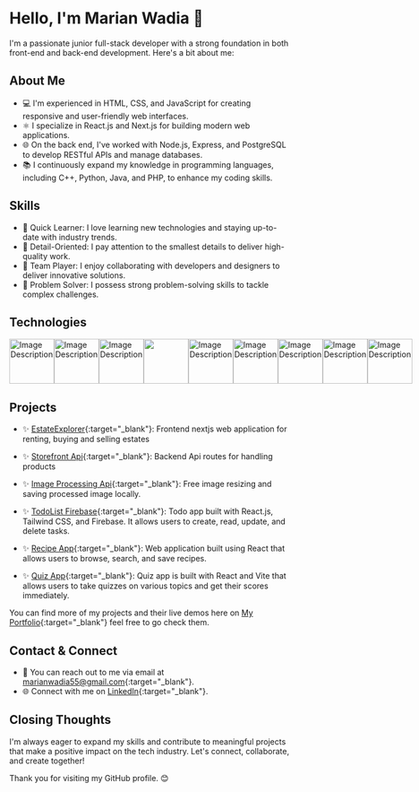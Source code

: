 <!-- Header -->
# Hello, I'm Marian Wadia 👋

I'm a passionate junior full-stack developer with a strong foundation in both front-end and back-end development. Here's a bit about me:

<!-- About Section -->
## About Me

- 💻 I'm experienced in HTML, CSS, and JavaScript for creating responsive and user-friendly web interfaces.
- ⚛️ I specialize in React.js and Next.js for building modern web applications.
- 🌐 On the back end, I've worked with Node.js, Express, and PostgreSQL to develop RESTful APIs and manage databases.
- 📚 I continuously expand my knowledge in programming languages, including C++, Python, Java, and PHP, to enhance my coding skills.

<!-- Skills Section -->
## Skills

- 🚀 Quick Learner: I love learning new technologies and staying up-to-date with industry trends.
- 🧩 Detail-Oriented: I pay attention to the smallest details to deliver high-quality work.
- 🤝 Team Player: I enjoy collaborating with developers and designers to deliver innovative solutions.
- 🔧 Problem Solver: I possess strong problem-solving skills to tackle complex challenges.

<!-- Technologies Section -->
## Technologies
<div style="display: flex;">
<img src="https://branditechture.agency/brand-logos/wp-content/uploads/wpdm-cache/Next.js-900x0.png" alt="Image Description" width="80" height="80">

<img src="https://th.bing.com/th/id/R.c3ba82a536fe4983dad4c06b578dcd5d?rik=F2s%2bS%2fWmkU2dew&riu=http%3a%2f%2fassets.stickpng.com%2fimages%2f584830f5cef1014c0b5e4aa1.png&ehk=nr30%2foGRF6ObcWbuK6%2b%2bzHxe3w8Jb0cawQ6zBp1sH3E%3d&risl=&pid=ImgRaw&r=0" alt="Image Description" width="80" height="80">

<img src="https://th.bing.com/th/id/OIP.hqYnvXqWahIvRBZKsrRF5wHaHa?pid=ImgDet&rs=1" alt="Image Description" width="80" height="80">
<img src="https://th.bing.com/th/id/R.04c5f18749c6a1c64b65f6d8f26d7b53?rik=EJMkD%2f1AqNvvQQ&pid=ImgRaw&r=0" width="80" height="80">

<img src="https://files.raycast.com/sjxs3pxsc6k63ju0fzv8l3cu4v90" alt="Image Description" width="80" height="80">

<img src="https://logos-download.com/wp-content/uploads/2016/09/Node_logo_NodeJS.png" alt="Image Description" width="80" height="80">

<img src="https://download.logo.wine/logo/PostgreSQL/PostgreSQL-Logo.wine.png" alt="Image Description" width="80" height="80">

<img src="https://cdn.iconscout.com/icon/free/png-256/free-mongodb-5-1175140.png" alt="Image Description" width="80" height="80">

<img src="https://upload.wikimedia.org/wikipedia/en/thumb/2/22/Logo_jasmine.svg/800px-Logo_jasmine.svg.png" alt="Image Description" width="80" height="80">
</div>



<!-- Projects Section -->
## Projects
- ✨ [EstateExplorer](https://github.com/MarianWadia/EstateExplorer){:target="_blank"}: Frontend nextjs web application for renting, buying and selling estates

- ✨ [Storefront Api](https://github.com/MarianWadia/Udacity-storefrontApi){:target="_blank"}: Backend Api routes for handling products
- ✨ [Image Processing Api](https://github.com/MarianWadia/Udacity-1st-Image-processing-api){:target="_blank"}: Free image resizing and saving processed image locally.
- ✨ [TodoList Firebase](https://github.com/MarianWadia/TodoList-Firebase){:target="_blank"}: Todo app built with React.js, Tailwind CSS, and Firebase. It allows users to create, read, update, and delete tasks.

- ✨ [Recipe App](https://github.com/MarianWadia/Delicious-ReciepeApp){:target="_blank"}: Web application built using React that allows users to browse, search, and save recipes.

- ✨ [Quiz App](https://github.com/MarianWadia/QuizApp){:target="_blank"}: Quiz app is built with React and Vite that allows users to take quizzes on various topics and get their scores immediately.


You can find more of my projects and their live demos here on [My Portfolio](https://marianwadia.github.io/MarianWadia_/){:target="_blank"} feel free to go check them. 

<!-- Contact and Connect Section -->
## Contact & Connect

- 📧 You can reach out to me via email at [marianwadia55@gmail.com](mailto:marianwadia55@gmail.com){:target="_blank"}.
- 🌐 Connect with me on [LinkedIn](https://www.linkedin.com/in/marian-wadia-205605219/){:target="_blank"}.

<!-- Closing Section -->
## Closing Thoughts

I'm always eager to expand my skills and contribute to meaningful projects that make a positive impact on the tech industry. Let's connect, collaborate, and create together!

Thank you for visiting my GitHub profile. 😊
